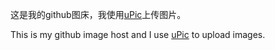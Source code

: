 这是我的github图床，我使用<a href="https://github.com/gee1k/uPic">uPic</a>上传图片。

This is my github image host and I use <a href="https://github.com/gee1k/uPic">uPic</a> to upload images.
